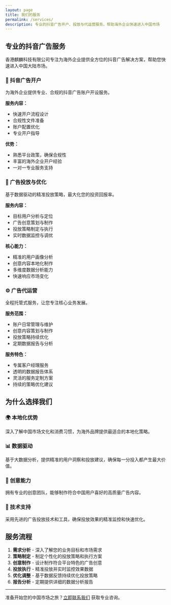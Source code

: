```yaml
---
layout: page
title: 我们的服务
permalink: /services/
description: 专业的抖音广告开户、投放与代运营服务，帮助海外企业快速进入中国市场
---
```


## 专业的抖音广告服务

香港麒麟科技有限公司专注为海外企业提供全方位的抖音广告解决方案，帮助您快速进入中国大陆市场。

### 🚀 抖音广告开户

为海外企业提供专业、合规的抖音广告账户开设服务。

**服务内容：**
- 快速开户流程设计
- 合规性文件准备
- 账户配置优化
- 专业开户指导

**优势：**
- 熟悉平台政策，确保合规性
- 丰富的海外企业开户经验
- 一对一专业服务支持

### 🎯 广告投放与优化

基于数据驱动的精准投放策略，最大化您的投资回报率。

**服务内容：**
- 目标用户分析与定位
- 广告创意策划与制作
- 投放策略制定与执行
- 实时数据监控与调优

**核心能力：**
- 精准的用户画像分析
- 创意内容本地化制作
- 多维度数据分析能力
- 快速响应市场变化

### ⚙️ 广告代运营

全程托管式服务，让您专注核心业务发展。

**服务范围：**
- 账户日常管理与维护
- 创意内容策划与制作
- 投放策略持续优化
- 定期数据报告与分析

**服务特色：**
- 专属客户经理服务
- 透明的数据报告体系
- 灵活的服务定制方案
- 持续的策略优化建议

## 为什么选择我们

### 🌍 本地化优势
深入了解中国市场文化和消费习惯，为海外品牌提供最适合的本地化策略。

### 📊 数据驱动
基于大数据分析，提供精准的用户洞察和投放建议，确保每一分投入都产生最大价值。

### 🎨 创意能力
拥有专业的创意团队，能够制作符合中国用户喜好的高质量广告内容。

### 🔧 技术支持
采用先进的广告投放技术和工具，确保投放效果的精准监控和快速优化。

## 服务流程

1. **需求分析** - 深入了解您的业务目标和市场需求
2. **策略制定** - 制定个性化的投放策略和执行方案
3. **创意制作** - 设计制作符合平台特色的广告创意
4. **投放执行** - 精准投放并实时监控效果数据
5. **优化调整** - 基于数据反馈持续优化投放策略
6. **报告分析** - 定期提供详细的数据分析报告

---

准备开始您的中国市场之旅？[立即联系我们](/contact/) 获取专业咨询。